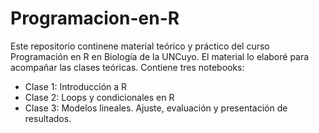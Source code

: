 # Programacion-en-R
Este repositorio continene material teórico y práctico del curso Programación en R en Biología de la UNCuyo. El material lo elaboré para acompañar las clases teóricas. 
Contiene tres notebooks:
   * Clase 1: Introducción a R
   * Clase 2: Loops y condicionales en R
   * Clase 3: Modelos lineales. Ajuste, evaluación y presentación de resultados.  
